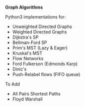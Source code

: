 **Graph Algorithms**

Python3 implementations for:
* Unweighted Directed Graphs
* Weighted Directed Graphs
* Dijkstra's SP
* Bellman-Ford SP
* Prim's MST (Lazy & Eager)
* Kruskal's MST
* Flow Networks
* Ford Fulkerson (Edmonds Karp)
* Dinic's
* Push-Relabel flows (FIFO queue)

To Add
* All Pairs Shortest Paths
* Floyd Warshall